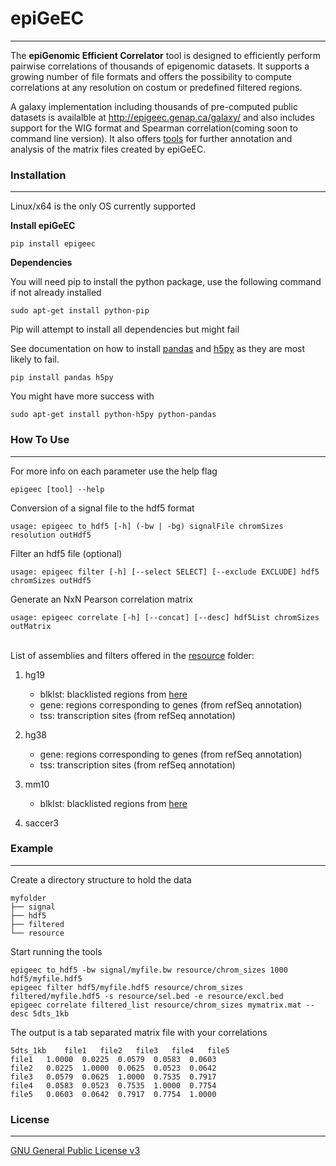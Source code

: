 # epiGeEC
- - - -
The **epiGenomic Efficient Correlator** tool is designed to efficiently perform pairwise correlations of thousands of epigenomic datasets. It supports a growing number of file formats and offers the possibility to compute correlations at any resolution on costum or predefined filtered regions.  
  
A galaxy implementation including thousands of pre-computed public datasets is availalble at http://epigeec.genap.ca/galaxy/ and also includes support for the WIG format and Spearman correlation(coming soon to command line version). It also offers [tools](https://bitbucket.org/labjacquespe/epigeec_analysis/src/master/) for further annotation and analysis of the matrix files created by epiGeEC.

### Installation
- - - -
Linux/x64 is the only OS currently supported

**Install epiGeEC**

	pip install epigeec  

**Dependencies**

You will need pip to install the python package, use the following command if not already installed

	sudo apt-get install python-pip  
	
Pip will attempt to install all dependencies but might fail

See documentation on how to install [pandas](https://github.com/svaksha/PyData-Workshop-Sprint/wiki/linux-install-pandas) and [h5py](http://docs.h5py.org/en/latest/build.html) as they are most likely to fail.

	pip install pandas h5py

You might have more success with

	sudo apt-get install python-h5py python-pandas


### How To Use
- - - -

For more info on each parameter use the help flag

	epigeec [tool] --help

Conversion of a signal file to the hdf5 format

	usage: epigeec to_hdf5 [-h] (-bw | -bg) signalFile chromSizes resolution outHdf5

Filter an hdf5 file (optional)  

	usage: epigeec filter [-h] [--select SELECT] [--exclude EXCLUDE] hdf5 chromSizes outHdf5

Generate an NxN Pearson correlation matrix  

	usage: epigeec correlate [-h] [--concat] [--desc] hdf5List chromSizes outMatrix 
  
‌‌   
List of assemblies and filters offered in the [resource](epigeec/resource) folder:

1. hg19  
    * blklst: blacklisted regions from [here](https://sites.google.com/site/anshulkundaje/projects/blacklists)  
    * gene: regions corresponding to genes (from refSeq annotation)  
    * tss: transcription sites (from refSeq annotation)  
    
1. hg38    
    * gene: regions corresponding to genes (from refSeq annotation)  
    * tss: transcription sites (from refSeq annotation)  
    
1. mm10   
    * blklst: blacklisted regions from [here](https://sites.google.com/site/anshulkundaje/projects/blacklists)   
    
1. saccer3 
  
  
### Example
- - - -

Create a directory structure to hold the data

	myfolder  
	├── signal  
	├── hdf5  
	├── filtered
	└── resource 

Start running the tools

	epigeec to_hdf5 -bw signal/myfile.bw resource/chrom_sizes 1000 hdf5/myfile.hdf5
	epigeec filter hdf5/myfile.hdf5 resource/chrom_sizes filtered/myfile.hdf5 -s resource/sel.bed -e resource/excl.bed
	epigeec correlate filtered_list resource/chrom_sizes mymatrix.mat --desc 5dts_1kb 

The output is a tab separated matrix file with your correlations

	5dts_1kb	file1	file2	file3	file4	file5  
	file1	1.0000	0.0225	0.0579	0.0583	0.0603  
	file2	0.0225	1.0000	0.0625	0.0523	0.0642  
	file3	0.0579	0.0625	1.0000	0.7535	0.7917  
	file4	0.0583	0.0523	0.7535	1.0000	0.7754  
	file5	0.0603	0.0642	0.7917	0.7754	1.0000  

### License
- - - -
[GNU General Public License v3](LICENSE)
